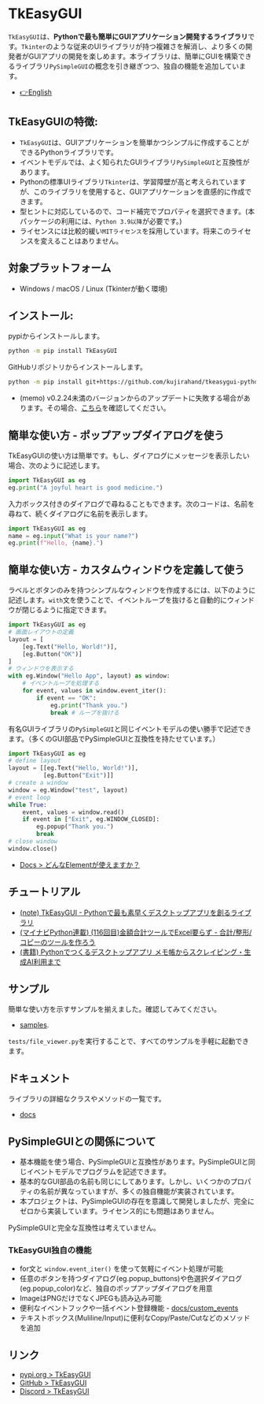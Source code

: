 # TkEasyGUI

`TkEasyGUI`は、**Pythonで最も簡単にGUIアプリケーション開発するライブラリ**です。`Tkinter`のような従来のUIライブラリが持つ複雑さを解消し、より多くの開発者がGUIアプリの開発を楽しめます。本ライブラリは、簡単にGUIを構築できるライブラリ`PySimpleGUI`の概念を引き継ぎつつ、独自の機能を追加しています。

- [👉English](https://github.com/kujirahand/tkeasygui-python/blob/main/README.md)

## TkEasyGUIの特徴:

- `TkEasyGUI`は、GUIアプリケーションを簡単かつシンプルに作成することができるPythonライブラリです。
- イベントモデルでは、よく知られたGUIライブラリ`PySimpleGUI`と互換性があります。
- Pythonの標準UIライブラリ`Tkinter`は、学習障壁が高と考えられていますが、このライブラリを使用すると、GUIアプリケーションを直感的に作成できます。
- 型ヒントに対応しているので、コード補完でプロパティを選択できます。(本パッケージの利用には、`Python 3.9以降`が必要です。)
- ライセンスには比較的緩い`MITライセンス`を採用しています。将来このライセンスを変えることはありません。

## 対象プラットフォーム

- Windows / macOS / Linux (Tkinterが動く環境)

## インストール:

pypiからインストールします。

```sh
python -m pip install TkEasyGUI
```

GitHubリポジトリからインストールします。

```sh
python -m pip install git+https://github.com/kujirahand/tkeasygui-python
```

- (memo) v0.2.24未満のバージョンからのアップデートに失敗する場合があります。その場合、[こちら](docs/installation_trouble.md)を確認してください。

## 簡単な使い方 - ポップアップダイアログを使う

TkEasyGUIの使い方は簡単です。もし、ダイアログにメッセージを表示したい場合、次のように記述します。

```py
import TkEasyGUI as eg
eg.print("A joyful heart is good medicine.")
```

入力ボックス付きのダイアログで尋ねることもできます。次のコードは、名前を尋ねて、続くダイアログに名前を表示します。

```py
import TkEasyGUI as eg
name = eg.input("What is your name?")
eg.print(f"Hello, {name}.")
```

## 簡単な使い方 - カスタムウィンドウを定義して使う

ラベルとボタンのみを持つシンプルなウィンドウを作成するには、以下のように記述します。`with`文を使うことで、イベントループを抜けると自動的にウィンドウが閉じるように指定できます。

```py
import TkEasyGUI as eg
# 画面レイアウトの定義
layout = [
    [eg.Text("Hello, World!")],
    [eg.Button("OK")]
]
# ウィンドウを表示する
with eg.Window("Hello App", layout) as window:
    # イベントループを処理する
    for event, values in window.event_iter():
        if event == "OK":
            eg.print("Thank you.")
            break # ループを抜ける
```

有名GUIライブラリの`PySimpleGUI`と同じイベントモデルの使い勝手で記述できます。（多くのGUI部品でPySimpleGUIと互換性を持たせています。）

```py
import TkEasyGUI as eg
# define layout
layout = [[eg.Text("Hello, World!")],
          [eg.Button("Exit")]]
# create a window
window = eg.Window("test", layout)
# event loop
while True:
    event, values = window.read()
    if event in ["Exit", eg.WINDOW_CLOSED]:
        eg.popup("Thank you.")
        break
# close window
window.close()
```

- [Docs > どんなElementが使えますか？](https://github.com/kujirahand/tkeasygui-python/blob/main/docs/README.md#tkeasygui-elements-list)

## チュートリアル

- [(note) TkEasyGUI - Pythonで最も素早くデスクトップアプリを創るライブラリ](https://note.com/kujirahand/n/n33a2df3aa3e5)
- [(マイナビPython連載) (116回目)金額合計ツールでExcel要らず - 合計/整形/コピーのツールを作ろう](https://news.mynavi.jp/techplus/article/zeropython-116/)
- [(書籍) Pythonでつくるデスクトップアプリ メモ帳からスクレイピング・生成AI利用まで](https://amzn.to/45R2NSH)

## サンプル

簡単な使い方を示すサンプルを揃えました。確認してみてください。

- [samples](https://github.com/kujirahand/tkeasygui-python/tree/main/tests).

`tests/file_viewer.py`を実行することで、すべてのサンプルを手軽に起動できます。

## ドキュメント

ライブラリの詳細なクラスやメソッドの一覧です。

- [docs](https://github.com/kujirahand/tkeasygui-python/tree/main/docs)

## PySimpleGUIとの関係について

- 基本機能を使う場合、PySimpleGUIと互換性があります。PySimpleGUIと同じイベントモデルでプログラムを記述できます。
- 基本的なGUI部品の名前も同じにしてあります。しかし、いくつかのプロパティの名前が異なっていますが、多くの独自機能が実装されています。
- 本プロジェクトは、PySimpleGUIの存在を意識して開発しましたが、完全にゼロから実装しています。ライセンス的にも問題はありません。

PySimpleGUIと完全な互換性は考えていません。

### TkEasyGUI独自の機能

- for文と `window.event_iter()` を使って気軽にイベント処理が可能
- 任意のボタンを持つダイアログ(eg.popup_buttons)や色選択ダイアログ(eg.popup_color)など、独自のポップアップダイアログを用意
- ImageはPNGだけでなくJPEGも読み込み可能
- 便利なイベントフックや一括イベント登録機能 - [docs/custom_events](docs/custom_events.md)
- テキストボックス(Muliline/Input)に便利なCopy/Paste/Cutなどのメソッドを追加

## リンク

- [pypi.org > TkEasyGUI](https://pypi.org/project/tkeasygui/)
- [GitHub > TkEasyGUI](https://github.com/kujirahand/tkeasygui-python/)
- [Discord > TkEasyGUI](https://discord.gg/G2JXaRft)

